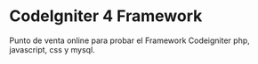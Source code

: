 # CodeIgniter 4 Framework
Punto de venta online para probar el Framework Codeigniter php, javascript, css y mysql.